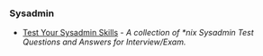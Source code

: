 ### Sysadmin
- [Test Your Sysadmin Skills](https://github.com/trimstray/test-your-sysadmin-skills) - *A collection of \*nix Sysadmin Test Questions and Answers for Interview/Exam.*
